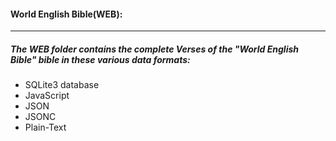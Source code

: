 #### World English Bible(WEB):
----
##### The WEB folder contains the complete Verses of the "World English Bible" bible in these various data formats:
* SQLite3 database
* JavaScript
* JSON
* JSONC
* Plain-Text